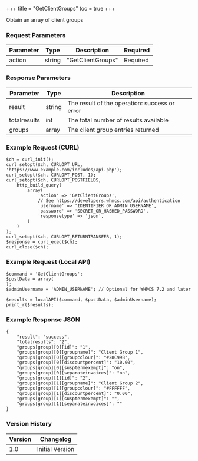 +++
title = "GetClientGroups"
toc = true
+++

Obtain an array of client groups

### Request Parameters

| Parameter | Type | Description | Required |
| --------- | ---- | ----------- | -------- |
| action | string | "GetClientGroups" | Required |

### Response Parameters

| Parameter | Type | Description |
| --------- | ---- | ----------- |
| result | string | The result of the operation: success or error |
| totalresults | int | The total number of results available |
| groups | array | The client group entries returned |


### Example Request (CURL)

```
$ch = curl_init();
curl_setopt($ch, CURLOPT_URL, 'https://www.example.com/includes/api.php');
curl_setopt($ch, CURLOPT_POST, 1);
curl_setopt($ch, CURLOPT_POSTFIELDS,
    http_build_query(
        array(
            'action' => 'GetClientGroups',
            // See https://developers.whmcs.com/api/authentication
            'username' => 'IDENTIFIER_OR_ADMIN_USERNAME',
            'password' => 'SECRET_OR_HASHED_PASSWORD',
            'responsetype' => 'json',
        )
    )
);
curl_setopt($ch, CURLOPT_RETURNTRANSFER, 1);
$response = curl_exec($ch);
curl_close($ch);
```


### Example Request (Local API)

```
$command = 'GetClientGroups';
$postData = array(
);
$adminUsername = 'ADMIN_USERNAME'; // Optional for WHMCS 7.2 and later

$results = localAPI($command, $postData, $adminUsername);
print_r($results);
```


### Example Response JSON

```
{
    "result": "success",
    "totalresults": "2",
    "groups[group][0][id]": "1",
    "groups[group][0][groupname]": "Client Group 1",
    "groups[group][0][groupcolour]": "#28C99B",
    "groups[group][0][discountpercent]": "10.00",
    "groups[group][0][susptermexempt]": "on",
    "groups[group][0][separateinvoices]": "on",
    "groups[group][1][id]": "2",
    "groups[group][1][groupname]": "Client Group 2",
    "groups[group][1][groupcolour]": "#FFFFFF",
    "groups[group][1][discountpercent]": "0.00",
    "groups[group][1][susptermexempt]": "",
    "groups[group][1][separateinvoices]": ""
}
```


### Version History

| Version | Changelog |
| ------- | --------- |
| 1.0 | Initial Version |
